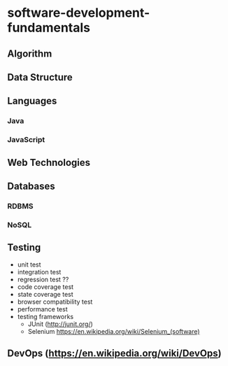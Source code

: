 # software-development-fundamentals


## Algorithm

## Data Structure

## Languages

### Java

### JavaScript

## Web Technologies


## Databases

### RDBMS

### NoSQL 

## Testing
  - unit test
  - integration test
  - regression test ??
  - code coverage test 
  - state coverage test 
  - browser compatibility test
  - performance test 
  - testing frameworks 
    - JUnit (http://junit.org/)
    - Selenium https://en.wikipedia.org/wiki/Selenium_(software)
  


## DevOps (https://en.wikipedia.org/wiki/DevOps)


